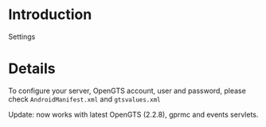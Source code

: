 # Introduction #

Settings


# Details #

To configure your server, OpenGTS account, user and password, please check `AndroidManifest.xml` and `gtsvalues.xml`



Update: now works with latest OpenGTS (2.2.8), gprmc and events servlets.